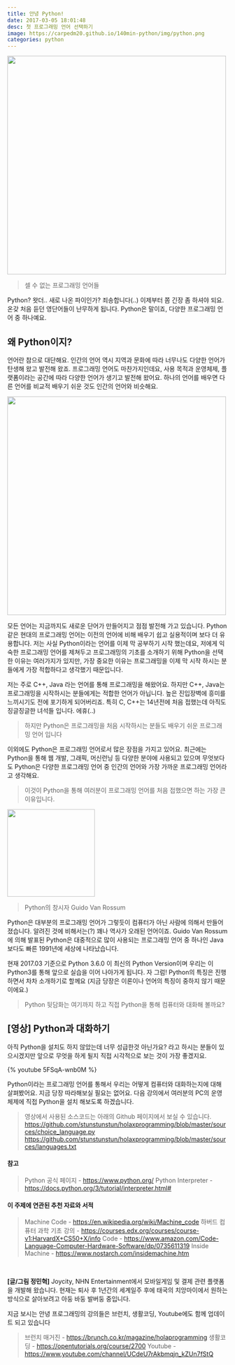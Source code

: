```yaml
---
title: 안녕 Python!
date: 2017-03-05 18:01:48
desc: 첫 프로그래밍 언어 선택하기
image: https://carpedm20.github.io/140min-python/img/python.png
categories: python
---
```


<img src="http://www.industryconnect.co.nz/wp-content/uploads/2015/09/prog-languages.png" width="500">

> 셀 수 없는 프로그래밍 언어들

Python? 왓더.. 새로 나온 파이인가? 죄송합니다(..) 이제부터 쫌 긴장 좀 하셔야 되요. 온갖 처음 듣던 영단어들이 난무하게 됩니다. Python은 말이죠, 다양한 프로그래밍 언어 중 하나예요.

## 왜 Python이지?

언어란 참으로 대단해요. 인간의 언어 역시 지역과 문화에 따라 너무나도 다양한 언어가 탄생해 왔고 발전해 왔죠. 프로그래밍 언어도 마찬가지인데요, 사용 목적과 운영체제, 플랫폼이라는 공간에 따라 다양한 언어가 생기고 발전해 왔어요. 하나의 언어를 배우면 다른 언어를 비교적 배우기 쉬운 것도 인간의 언어와 비슷해요.

<img src='http://carpedm20.github.io/140min-python/img/python.png' width='500' />

모든 언어는 지금까지도 새로운 단어가 만들어지고 점점 발전해 가고 있습니다. Python같은 현대의 프로그래밍 언어는 이전의 언어에 비해 배우기 쉽고 실용적이며 보다 더 유용합니다. 저는 사실 Python이라는 언어를 이제 막 공부하기 시작 했는데요, 저에게 익숙한 프로그래밍 언어를 제쳐두고 프로그래밍의 기초를 소개하기 위해 Python을 선택한 이유는 여러가지가 있지만, 가장 중요한 이유는 프로그래밍을 이제 막 시작 하시는 분들에게 가장 적합하다고 생각했기 때문입니다.

저는 주로 C++, Java 라는 언어를 통해 프로그래밍을 해왔어요. 하지만 C++, Java는 프로그래밍을 시작하시는 분들에게는 적합한 언어가 아닙니다. 높은 진입장벽에 흥미를 느끼시기도 전에 포기하게 되어버리죠. 특히 C, C++는 14년전에 처음 접했는데 아직도 징글징글한 녀석들 입니다. 에휴(..)

> 하지만 Python은 프로그래밍을 처음 시작하시는 분들도 배우기 쉬운 프로그래밍 언어 입니다

이외에도 Python은 프로그래밍 언어로서 많은 장점을 가지고 있어요. 최근에는 Python을 통해 웹 개발, 그래픽, 머신런닝 등 다양한 분야에 사용되고 있으며 무엇보다도 Python은 다양한 프로그래밍 언어 중 인간의 언어와 가장 가까운 프로그래밍 언어라고 생각해요.

> 이것이 Python을 통해 여러분이 프로그래밍 언어를 처음 접했으면 하는 가장 큰 이유입니다.

<img src='https://tctechcrunch2011.files.wordpress.com/2012/12/dropbox-rossum.png?w=200' width='200' />

> Python의 창시자 Guido Van Rossum

Python은 대부분의 프로그래밍 언어가 그렇듯이 컴퓨터가 아닌 사람에 의해서 만들어졌습니다. 알려진 것에 비해서는(?) 꽤나 역사가 오래된 언어이죠. Guido Van Rossum에 의해 발표된 Python은 대중적으로 많이 사용되는 프로그래밍 언어 중 하나인 Java보다도 빠른 1991년에 세상에 나타났습니다.

현재 2017.03 기준으로 Python 3.6.0 이 최신의 Python Version이며 우리는 이 Python3를 통해 앞으로 실습을 이어 나아가게 됩니다. 자 그럼! Python의 특징은 진행하면서 차차 소개하기로 할께요 (지금 당장은 이론이나 언어의 특징이 중하지 않기 때문이에요.)

> Python 뒷담화는 여기까지 하고 직접 Python을 통해 컴퓨터와 대화해 볼까요?

## [영상] Python과 대화하기

아직 Python을 설치도 하지 않았는데 너무 성급한것 아닌가요? 라고 하시는 분들이 있으시겠지만 앞으로 무엇을 하게 될지 직접 시각적으로 보는 것이 가장 좋겠지요.

{% youtube 5FSqA-wnb0M %}

Python이라는 프로그래밍 언어를 통해서 우리는 어떻게 컴퓨터와 대화하는지에 대해 살펴봤어요. 지금 당장 따라해보실 필요는 없어요. 다음 강의에서 여러분의 PC의 운영체제에 직접 Python을 설치 해보도록 하겠습니다.

> 영상에서 사용된 소스코드는 아래의 Github 페이지에서 보실 수 있습니다.
https://github.com/stunstunstun/holaxprogramming/blob/master/sources/choice_language.py
https://github.com/stunstunstun/holaxprogramming/blob/master/sources/languages.txt

#### 참고

> Python 공식 페이지 - https://www.python.org/
Python Interpreter - https://docs.python.org/3/tutorial/interpreter.html#

#### 이 주제에 연관된 추천 자료와 서적

> Machine Code - https://en.wikipedia.org/wiki/Machine_code
하버드 컴퓨터 과학 기초 강의 - https://courses.edx.org/courses/course-v1:HarvardX+CS50+X/info
Code - https://www.amazon.com/Code-Language-Computer-Hardware-Software/dp/0735611319
Inside Machine - https://www.nostarch.com/insidemachine.htm

<br>

**[글/그림 정민혁]**
Joycity, NHN Entertainment에서 모바일게임 및 결제 관련 플랫폼을 개발해 왔습니다. 현재는 퇴사 후 1년간의 세계일주 후에 태국의 치앙마이에서 원하는 방식으로 살아보려고 아둥 바둥 발버둥 중입니다.

지금 보시는 안녕 프로그래밍의 강의들은 브런치, 생활코딩, Youtube에도 함께 업데이트 되고 있습니다
> 브런치 매거진 - https://brunch.co.kr/magazine/holaprogramming
생활코딩 - https://opentutorials.org/course/2700
Youtube - https://www.youtube.com/channel/UCdeU7rAkbmqjn_kZUn7fStQ
